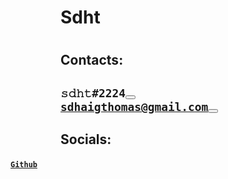 
<style>


p {

  margin-left: 80px;
}
</style>



<h1><p class="font-weight-bold">Sdht</p><h1>

<h2><p class="font-weight-bold">Contacts:</p><h2>

<code>𝚜𝚍𝚑𝚝#2224<button class="btn btn-link" onclick="copyDiscord()"></button></code>
<br>
<code>sdhaigthomas@gmail.com<button class="btn btn-link" onclick="copyEmail()"></button></code>

<h2><p class="font-weight-bold">Socials:</p></h2>

<code><a href="https://github.com/sdhaigthomas" class="btn btn-link" role="button"><h4>Github</h4></a></code>

<br>
<br>



<!---
sdhaigthomas/sdhaigthomas is a ✨ special ✨ repository because its `README.md` (this file) appears on your GitHub profile.
You can click the Preview link to take a look at your changes.
--->

